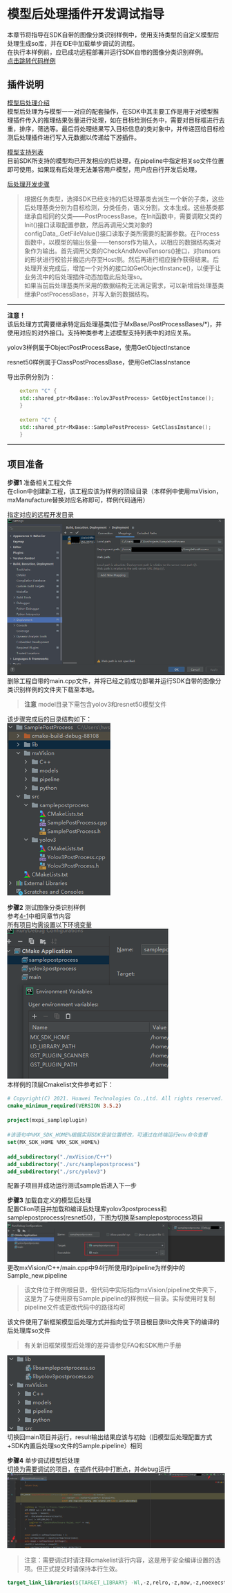 # 模型后处理插件开发调试指导
本章节将指导在SDK自带的图像分类识别样例中，使用支持类型的自定义模型后处理生成so库，并在IDE中加载单步调试的流程。  
在执行本样例前，应已成功远程部署并运行SDK自带的图像分类识别样例。  
[点击跳转代码样例](https://gitee.com/ascend/mindxsdk-referenceapps/tree/master/tutorials/SamplePostProcess)

## 插件说明
[模型后处理介绍](https://support.huaweicloud.com/ug-vis-mindxsdk201/atlasmx_02_0069.html)  
模型后处理为与模型一一对应的配套操作，在SDK中其主要工作是用于对模型推理插件传入的推理结果张量进行处理，如在目标检测任务中，需要对目标框进行去重，排序，筛选等。最后将处理结果写入目标信息的类对象中，并传递回给目标检测后处理插件进行写入元数据以传递给下游插件。  

[模型支持列表](https://support.huaweicloud.com/ug-vis-mindxsdk201/atlasmx_02_0129.html)  
目前SDK所支持的模型均已开发相应的后处理，在pipeline中指定相关so文件位置即可使用。如果现有后处理无法兼容用户模型，用户应自行开发后处理。  

[后处理开发步骤](https://support.huaweicloud.com/ug-vis-mindxsdk201/atlasmx_02_0070.html)  
>根据任务类型，选择SDK已经支持的后处理基类去派生一个新的子类，这些后处理基类分别为目标检测，分类任务，语义分割，文本生成。这些基类都继承自相同的父类——PostProcessBase。在Init函数中，需要调取父类的Init()接口读取配置参数，然后再调用父类对象的configData_.GetFileValue()接口读取子类所需要的配置参数。在Process函数中，以模型的输出张量——tensors作为输入，以相应的数据结构类对象作为输出。首先调用父类的CheckAndMoveTensors()接口，对tensors的形状进行校验并搬运内存至Host侧。然后再进行相应操作获得结果。后处理开发完成后，增加一个对外的接口如GetObjectInstance()，以便于让业务流中的后处理插件动态加载此后处理so。  
如果当前后处理基类所采用的数据结构无法满足需求，可以新增后处理基类继承PostProcessBase，并写入新的数据结构。

****
**注意！**  
该后处理方式需要继承特定后处理基类(位于MxBase/PostProcessBases/*)，并使用对应的对外接口。支持种类参考上述模型支持列表中的对应关系。

yolov3样例属于ObjectPostProcessBase，使用GetObjectInstance

resnet50样例属于ClassPostProcessBase，使用GetClassInstance

导出示例分别为：
```C++
    extern "C" {
    std::shared_ptr<MxBase::Yolov3PostProcess> GetObjectInstance();
    }

    extern "C" {
    std::shared_ptr<MxBase::SamplePostProcess> GetClassInstance();
    }
```
****

## 项目准备

**步骤1** 准备相关工程文件  
在clion中创建新工程，该工程应该为样例的顶级目录（本样例中使用mxVision，mxManufacture替换对应名称即可，样例代码通用）

指定对应的远程开发目录  
![image.png](img/202107131357.png 'image.png')  
删除工程自带的main.cpp文件，并将已经之前成功部署并运行SDK自带的图像分类识别样例的文件夹下载至本地。
>**注意** model目录下需包含yolov3和resnet50模型文件

该步骤完成后的目录结构如下：  
![image.png](img/202107131607.png 'image.png')   

**步骤2** 测试图像分类识别样例  
参考[4-1](4-1插件开发调试指导.md)中相同章节内容  
所有项目均需设置以下环境变量  
![image.png](img/202107131650.png 'image.png')  
本样例的顶层Cmakelist文件参考如下：
```cmake
# Copyright(C) 2021. Huawei Technologies Co.,Ltd. All rights reserved.
cmake_minimum_required(VERSION 3.5.2)

project(mxpi_sampleplugin)

#该语句中%MX_SDK_HOME%根据实际SDK安装位置修改，可通过在终端运行env命令查看
set(MX_SDK_HOME %MX_SDK_HOME%)

add_subdirectory("./mxVision/C++")
add_subdirectory("./src/samplepostprocess")
add_subdirectory("./src/yolov3")
```
配置子项目并成功运行测试sample后进入下一步

**步骤3** 加载自定义的模型后处理  
配置Clion项目并加载和编译后处理库yolov3postprocess和samplepostprocess(resnet50)，下图为切换至samplepostprocess项目  
![image.png](img/202107131627.png 'image.png')  
更改mxVision/C++/main.cpp中94行所使用的pipeline为样例中的Sample_new.pipeline  
>该文件位于样例根目录，但代码中实际指向mxVision/pipeline文件夹下，这是为了与使用原有Sample.pipeline的样例统一目录。实际使用时复制pipeline文件或更改代码中的路径均可  

该文件使用了新框架模型后处理方式并指向位于项目根目录lib文件夹下的编译的后处理库so文件  
>有关新旧框架模型后处理的差异请参见FAQ和SDK用户手册  

![image.png](img/202107131630.png 'image.png')  
切换回main项目并运行，result输出结果应该与初始（旧模型后处理配置方式+SDK内置后处理so文件的Sample.pipeline）相同  

 **步骤4** 单步调试模型后处理  
 切换为需要调试的项目，在插件代码中打断点，并debug运行 
 ![image.png](img/202107131639.png 'image.png')  
 >注意：需要调试时请注释cmakelist该行内容，这是用于安全编译设置的选项。但正式提交时请保持本行生效。
 ```cmake
 target_link_libraries(${TARGET_LIBRARY} -Wl,-z,relro,-z,now,-z,noexecstack -s)
 ```